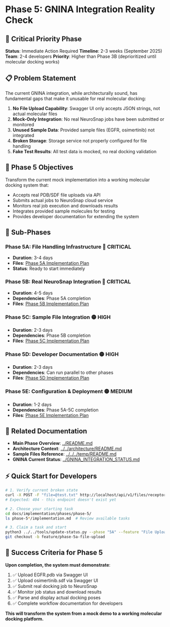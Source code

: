 # Phase 5: GNINA Integration Reality Check

## 🚨 **Critical Priority Phase**

**Status**: Immediate Action Required
**Timeline**: 2-3 weeks (September 2025)
**Team**: 2-4 developers
**Priority**: Higher than Phase 3B (deprioritized until molecular docking works)

## **📋 Problem Statement**

The current GNINA integration, while architecturally sound, has fundamental gaps that make it unusable for real molecular docking:

1. **No File Upload Capability**: Swagger UI only accepts JSON strings, not actual molecular files
2. **Mock-Only Integration**: No real NeuroSnap jobs have been submitted or monitored
3. **Unused Sample Data**: Provided sample files (EGFR, osimertinib) not integrated
4. **Broken Storage**: Storage service not properly configured for file handling
5. **Fake Test Results**: All test data is mocked, no real docking validation

## **🎯 Phase 5 Objectives**

Transform the current mock implementation into a working molecular docking system that:
- Accepts real PDB/SDF file uploads via API
- Submits actual jobs to NeuroSnap cloud service
- Monitors real job execution and downloads results
- Integrates provided sample molecules for testing
- Provides developer documentation for extending the system

## **📁 Sub-Phases**

### **Phase 5A: File Handling Infrastructure** 🔴 **CRITICAL**
- **Duration**: 3-4 days
- **Files**: [Phase 5A Implementation Plan](phase-5a/implementation.md)
- **Status**: Ready to start immediately

### **Phase 5B: Real NeuroSnap Integration** 🔴 **CRITICAL**
- **Duration**: 4-5 days
- **Dependencies**: Phase 5A completion
- **Files**: [Phase 5B Implementation Plan](phase-5b/implementation.md)

### **Phase 5C: Sample File Integration** 🟡 **HIGH**
- **Duration**: 2-3 days
- **Dependencies**: Phase 5B completion
- **Files**: [Phase 5C Implementation Plan](phase-5c/implementation.md)

### **Phase 5D: Developer Documentation** 🟡 **HIGH**
- **Duration**: 2-3 days
- **Dependencies**: Can run parallel to other phases
- **Files**: [Phase 5D Implementation Plan](phase-5d/implementation.md)

### **Phase 5E: Configuration & Deployment** 🟡 **MEDIUM**
- **Duration**: 1-2 days
- **Dependencies**: Phase 5A-5C completion
- **Files**: [Phase 5E Implementation Plan](phase-5e/implementation.md)

## **🔗 Related Documentation**

- **Main Phase Overview**: [../README.md](../README.md#phase-5-gnina-integration-reality-check)
- **Architecture Context**: [../../architecture/README.md](../../architecture/README.md)
- **Sample Files Reference**: [../../../temp/README.md](../../../temp/README.md)
- **GNINA Current Status**: [../GNINA_INTEGRATION_STATUS.md](../GNINA_INTEGRATION_STATUS.md)

## **⚡ Quick Start for Developers**

```bash
# 1. Verify current broken state
curl -X POST -F "file=@test.txt" http://localhost/api/v1/files/receptor
# Expected: 404 - this endpoint doesn't exist yet

# 2. Choose your starting task
cd docs/implementation/phases/phase-5/
ls phase-5*/implementation.md  # Review available tasks

# 3. Claim a task and start
python3 ../../tools/update-status.py --phase "5A" --feature "File Upload APIs" --status "In Progress" --owner "$(whoami)"
git checkout -b feature/phase-5a-file-upload
```

## **🎯 Success Criteria for Phase 5**

**Upon completion, the system must demonstrate**:
1. ✅ Upload EGFR.pdb via Swagger UI
2. ✅ Upload osimertinib.sdf via Swagger UI
3. ✅ Submit real docking job to NeuroSnap
4. ✅ Monitor job status and download results
5. ✅ Parse and display actual docking poses
6. ✅ Complete workflow documentation for developers

**This will transform the system from a mock demo to a working molecular docking platform.**
